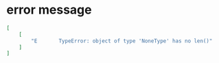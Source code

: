 # error message

```json
[
    [
        "E       TypeError: object of type 'NoneType' has no len()"
    ]
]
```
